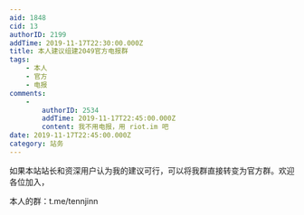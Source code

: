 ```yaml
---
aid: 1848
cid: 13
authorID: 2199
addTime: 2019-11-17T22:30:00.000Z
title: 本人建议组建2049官方电报群
tags:
    - 本人
    - 官方
    - 电报
comments:
    -
        authorID: 2534
        addTime: 2019-11-17T22:45:00.000Z
        content: 我不用电报，用 riot.im 吧
date: 2019-11-17T22:45:00.000Z
category: 站务
---
```


如果本站站长和资深用户认为我的建议可行，可以将我群直接转变为官方群。欢迎各位加入，

本人的群：t.me/tennjinn
